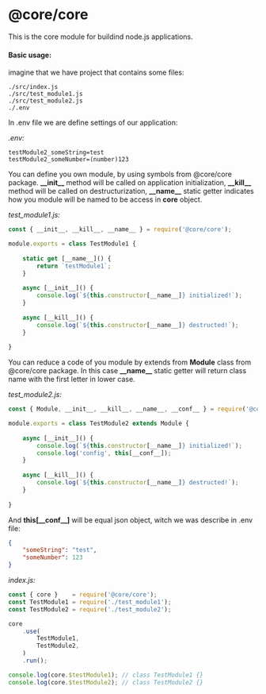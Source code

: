 # @core/core
This is the core module for buildind node.js applications.

#### Basic usage:
imagine that we have project that contains some files:
```
./src/index.js
./src/test_module1.js
./src/test_module2.js
./.env
```

In .env file we are define settings of our application:

*.env:*
```dotenv
testModule2_someString=test
testModule2_someNumber=(number)123
```

You can define you own module, by using symbols from @core/core package. 
__\_\_init\_\___ method will be called on application initialization, __\_\_kill\_\___ 
method will be called on destructurization, __\_\_name\_\___ static getter indicates
how you module will be named to be access in __core__ object.

*test_module1.js:*
```javascript
const { __init__, __kill__, __name__ } = require('@core/core');

module.exports = class TestModule1 {
    
    static get [__name__]() {
        return `testModule1`;
    }
    
    async [__init__]() {
        console.log(`${this.constructor[__name__]} initialized!`);
    }
    
    async [__kill__]() {
        console.log(`${this.constructor[__name__]} destructed!`);
    }
    
}
```

You can reduce a code of you module by extends from __Module__ class from @core/core
package. In this case __\_\_name\_\___ static getter will return class name with the 
first letter in lower case.

*test_module2.js:*
```javascript
const { Module, __init__, __kill__, __name__, __conf__ } = require('@core/core');

module.exports = class TestModule2 extends Module {
    
    async [__init__]() {
        console.log(`${this.constructor[__name__]} initialized!`);
        console.log('config', this[__conf__]);
    }
    
    async [__kill__]() {
        console.log(`${this.constructor[__name__]} destructed!`);
    }
    
}
```

And __this\[\_\_conf\_\_\]__ will be equal json object, witch we was describe
in .env file:

```json
{
    "someString": "test",
    "someNumber": 123
}
```

*index.js:*
```javascript
const { core }    = require('@core/core');
const TestModule1 = require('./test_module1');
const TestModule2 = require('./test_module2');

core
    .use(
        TestModule1,
        TestModule2,
    )
    .run();

console.log(core.$testModule1); // class TestModule1 {}
console.log(core.$testModule2); // class TestModule2 {}
```